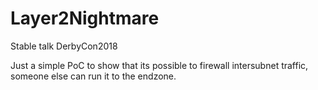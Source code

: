 # Layer2Nightmare
Stable talk DerbyCon2018

Just a simple PoC to show that its possible to firewall intersubnet traffic, someone else can run it to the endzone.
